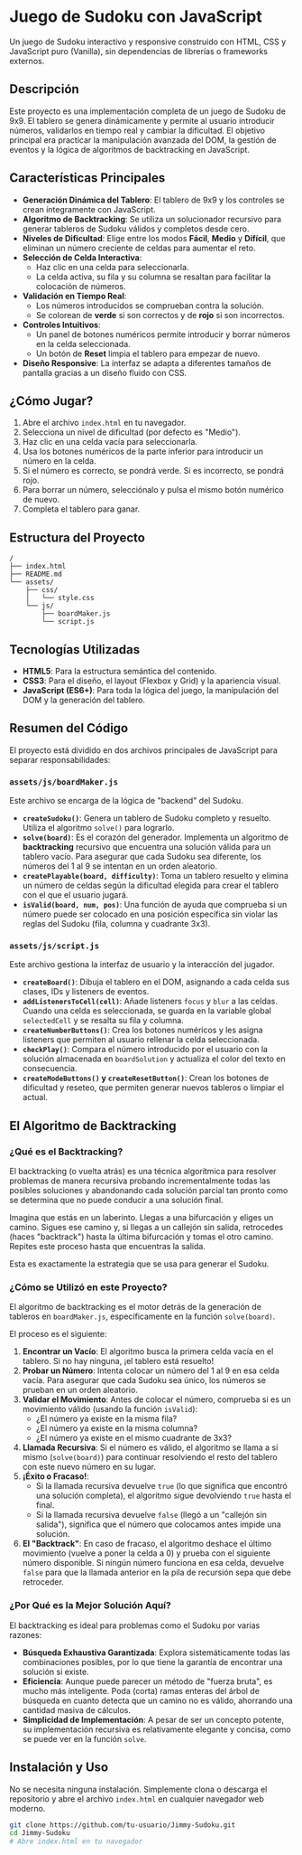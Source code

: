 # Juego de Sudoku con JavaScript

Un juego de Sudoku interactivo y responsive construido con HTML, CSS y JavaScript puro (Vanilla), sin dependencias de librerías o frameworks externos.

## Descripción

Este proyecto es una implementación completa de un juego de Sudoku de 9x9. El tablero se genera dinámicamente y permite al usuario introducir números, validarlos en tiempo real y cambiar la dificultad. El objetivo principal era practicar la manipulación avanzada del DOM, la gestión de eventos y la lógica de algoritmos de backtracking en JavaScript.

## Características Principales

- **Generación Dinámica del Tablero**: El tablero de 9x9 y los controles se crean íntegramente con JavaScript.
- **Algoritmo de Backtracking**: Se utiliza un solucionador recursivo para generar tableros de Sudoku válidos y completos desde cero.
- **Niveles de Dificultad**: Elige entre los modos **Fácil**, **Medio** y **Difícil**, que eliminan un número creciente de celdas para aumentar el reto.
- **Selección de Celda Interactiva**:
  - Haz clic en una celda para seleccionarla.
  - La celda activa, su fila y su columna se resaltan para facilitar la colocación de números.
- **Validación en Tiempo Real**:
  - Los números introducidos se comprueban contra la solución.
  - Se colorean de **verde** si son correctos y de **rojo** si son incorrectos.
- **Controles Intuitivos**:
  - Un panel de botones numéricos permite introducir y borrar números en la celda seleccionada.
  - Un botón de **Reset** limpia el tablero para empezar de nuevo.
- **Diseño Responsive**: La interfaz se adapta a diferentes tamaños de pantalla gracias a un diseño fluido con CSS.

## ¿Cómo Jugar?

1. Abre el archivo `index.html` en tu navegador.
2. Selecciona un nivel de dificultad (por defecto es "Medio").
3. Haz clic en una celda vacía para seleccionarla.
4. Usa los botones numéricos de la parte inferior para introducir un número en la celda.
5. Si el número es correcto, se pondrá verde. Si es incorrecto, se pondrá rojo.
6. Para borrar un número, selecciónalo y pulsa el mismo botón numérico de nuevo.
7. Completa el tablero para ganar.

## Estructura del Proyecto

```plaintext
/
├── index.html
├── README.md
└── assets/
    ├── css/
    │   └── style.css
    └── js/
        ├── boardMaker.js
        └── script.js
```

## Tecnologías Utilizadas

- **HTML5**: Para la estructura semántica del contenido.
- **CSS3**: Para el diseño, el layout (Flexbox y Grid) y la apariencia visual.
- **JavaScript (ES6+)**: Para toda la lógica del juego, la manipulación del DOM y la generación del tablero.

## Resumen del Código

El proyecto está dividido en dos archivos principales de JavaScript para separar responsabilidades:

### `assets/js/boardMaker.js`

Este archivo se encarga de la lógica de "backend" del Sudoku.

- **`createSudoku()`**: Genera un tablero de Sudoku completo y resuelto. Utiliza el algoritmo `solve()` para lograrlo.
- **`solve(board)`**: Es el corazón del generador. Implementa un algoritmo de **backtracking** recursivo que encuentra una solución válida para un tablero vacío. Para asegurar que cada Sudoku sea diferente, los números del 1 al 9 se intentan en un orden aleatorio.
- **`createPlayable(board, difficulty)`**: Toma un tablero resuelto y elimina un número de celdas según la dificultad elegida para crear el tablero con el que el usuario jugará.
- **`isValid(board, num, pos)`**: Una función de ayuda que comprueba si un número puede ser colocado en una posición específica sin violar las reglas del Sudoku (fila, columna y cuadrante 3x3).

### `assets/js/script.js`

Este archivo gestiona la interfaz de usuario y la interacción del jugador.

- **`createBoard()`**: Dibuja el tablero en el DOM, asignando a cada celda sus clases, IDs y listeners de eventos.
- **`addListenersToCell(cell)`**: Añade listeners `focus` y `blur` a las celdas. Cuando una celda es seleccionada, se guarda en la variable global `selectedCell` y se resalta su fila y columna.
- **`createNumberButtons()`**: Crea los botones numéricos y les asigna listeners que permiten al usuario rellenar la celda seleccionada.
- **`checkPlay()`**: Compara el número introducido por el usuario con la solución almacenada en `boardSolution` y actualiza el color del texto en consecuencia.
- **`createModeButtons()` y `createResetButton()`**: Crean los botones de dificultad y reseteo, que permiten generar nuevos tableros o limpiar el actual.

## El Algoritmo de Backtracking

### ¿Qué es el Backtracking?

El backtracking (o vuelta atrás) es una técnica algorítmica para resolver problemas de manera recursiva probando incrementalmente todas las posibles soluciones y abandonando cada solución parcial tan pronto como se determina que no puede conducir a una solución final.

Imagina que estás en un laberinto. Llegas a una bifurcación y eliges un camino. Sigues ese camino y, si llegas a un callejón sin salida, retrocedes (haces "backtrack") hasta la última bifurcación y tomas el otro camino. Repites este proceso hasta que encuentras la salida.

Esta es exactamente la estrategia que se usa para generar el Sudoku.

### ¿Cómo se Utilizó en este Proyecto?

El algoritmo de backtracking es el motor detrás de la generación de tableros en `boardMaker.js`, específicamente en la función `solve(board)`.

El proceso es el siguiente:

1. **Encontrar un Vacío**: El algoritmo busca la primera celda vacía en el tablero. Si no hay ninguna, ¡el tablero está resuelto!
2. **Probar un Número**: Intenta colocar un número del 1 al 9 en esa celda vacía. Para asegurar que cada Sudoku sea único, los números se prueban en un orden aleatorio.
3. **Validar el Movimiento**: Antes de colocar el número, comprueba si es un movimiento válido (usando la función `isValid`):
    - ¿El número ya existe en la misma fila?
    - ¿El número ya existe en la misma columna?
    - ¿El número ya existe en el mismo cuadrante de 3x3?
4. **Llamada Recursiva**: Si el número es válido, el algoritmo se llama a sí mismo (`solve(board)`) para continuar resolviendo el resto del tablero con este nuevo número en su lugar.
5. **¡Éxito o Fracaso!**:
    - Si la llamada recursiva devuelve `true` (lo que significa que encontró una solución completa), el algoritmo sigue devolviendo `true` hasta el final.
    - Si la llamada recursiva devuelve `false` (llegó a un "callejón sin salida"), significa que el número que colocamos antes impide una solución.
6. **El "Backtrack"**: En caso de fracaso, el algoritmo deshace el último movimiento (vuelve a poner la celda a 0) y prueba con el siguiente número disponible. Si ningún número funciona en esa celda, devuelve `false` para que la llamada anterior en la pila de recursión sepa que debe retroceder.

### ¿Por Qué es la Mejor Solución Aquí?

El backtracking es ideal para problemas como el Sudoku por varias razones:

- **Búsqueda Exhaustiva Garantizada**: Explora sistemáticamente todas las combinaciones posibles, por lo que tiene la garantía de encontrar una solución si existe.
- **Eficiencia**: Aunque puede parecer un método de "fuerza bruta", es mucho más inteligente. Poda (corta) ramas enteras del árbol de búsqueda en cuanto detecta que un camino no es válido, ahorrando una cantidad masiva de cálculos.
- **Simplicidad de Implementación**: A pesar de ser un concepto potente, su implementación recursiva es relativamente elegante y concisa, como se puede ver en la función `solve`.

## Instalación y Uso

No se necesita ninguna instalación. Simplemente clona o descarga el repositorio y abre el archivo `index.html` en cualquier navegador web moderno.

```bash
git clone https://github.com/tu-usuario/Jimmy-Sudoku.git
cd Jimmy-Sudoku
# Abre index.html en tu navegador
```
